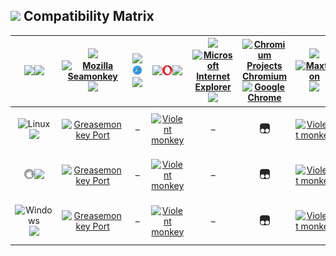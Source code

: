 ## ![](https://raw.githubusercontent.com/Martii/UserScripts/master/res/info16.png) Compatibility Matrix

![][c]![][ch] | ![][ch][![Mozilla Seamonkey][imgsm]][urlsm]![][ch] | ![][ch][![Apple Safari][imgsi]][urlsi]![][ch] | ![][ch][![Opera Software Opera][imgoa]][urloa]![][ch] | ![][ch][![Microsoft Internet Explorer][imgie]][urlie]![][ch] | [![Chromium Projects Chromium][imgcm]][urlcm][![Google Chrome][imgce]][urlce] | ![][ch][![Maxthon][imgmn]][urlmn]![][ch] | ![][ch][![Moonchild Productions Pale Moon][imgpm]][urlpm]![][ch] | ![][ch][![Mozilla Firefox][imgfx]][urlfx]![][ch] | &emsp;&emsp;&emsp;&emsp;&emsp;&emsp;&emsp;&emsp;&emsp;&emsp;&emsp;&emsp;&emsp;&emsp;&emsp;&emsp;&emsp;&emsp;&emsp;&emsp;&emsp;&emsp;&emsp;&emsp;&emsp;&emsp;&emsp;&emsp;&emsp;&emsp;
:-----: | :-----: | :-----: | :-----: | :-----: | :-----: | :-----: | :-----: | :-----: | :-----:
![Linux][imgtux]![][ch]     | [![Greasemonkey Port][imggpsf]][urlgpsf] | &ndash; | [![Violent monkey][imgvmoa]][urlvmop] | &ndash; | [![TamperMonkey][imgtmgo]][urltmgo] | [![Violent monkey][imgvmma]][urlvmma] | [![Greasemonkey "Fork"][imggmgh]][urlgfpm] | [![Greasemonkey][imggmao]][urlgmao][![Greasemonkey prc][imggmsf]][urlgmsf] |
![Macintosh][imgmac]![][ch] | [![Greasemonkey Port][imggpsf]][urlgpsf] | &ndash; | [![Violent monkey][imgvmoa]][urlvmop] | &ndash; | [![TamperMonkey][imgtmgo]][urltmgo] | [![Violent monkey][imgvmma]][urlvmma] | [![Greasemonkey "Fork"][imggmgh]][urlgfpm] |  [![Greasemonkey][imggmao]][urlgmao][![Greasemonkey prc][imggmsf]][urlgmsf] |
![Windows][imgwin]![][ch]   | [![Greasemonkey Port][imggpsf]][urlgpsf] | &ndash; | [![Violent monkey][imgvmoa]][urlvmop] | &ndash; | [![TamperMonkey][imgtmgo]][urltmgo] | [![Violent monkey][imgvmma]][urlvmma] | [![Greasemonkey "Fork"][imggmgh]][urlgfpm] | [![Greasemonkey][imggmao]][urlgmao][![Greasemonkey prc][imggmsf]][urlgmsf] |

[c]: https://raw.githubusercontent.com/Martii/UserScripts/master/res/compatibilityMatrix/clear16.png
[ch]: https://raw.githubusercontent.com/Martii/UserScripts/master/res/compatibilityMatrix/clearhalf16.png
[imgwin]: https://raw.githubusercontent.com/Martii/UserScripts/master/res/compatibilityMatrix/windows16.png "Windows"
[imgtux]: https://raw.githubusercontent.com/Martii/UserScripts/master/res/compatibilityMatrix/linux16.png "Linux"
[imgmac]: https://raw.githubusercontent.com/Martii/UserScripts/master/res/compatibilityMatrix/macintosh16.png "Macintosh"

[imgsm]: https://raw.githubusercontent.com/Martii/UserScripts/master/res/compatibilityMatrix/seamonkey16.png "Mozilla Seamonkey"
[imgsi]: https://raw.githubusercontent.com/Martii/UserScripts/master/res/compatibilityMatrix/safari16.png "Apple Safari"
[imgoa]: https://raw.githubusercontent.com/Martii/UserScripts/master/res/compatibilityMatrix/opera16.png "Opera Software Opera"
[imgie]: https://raw.githubusercontent.com/Martii/UserScripts/master/res/compatibilityMatrix/iexplorer16.png "Microsoft Internet Explorer"
[imgcm]: https://raw.githubusercontent.com/Martii/UserScripts/master/res/compatibilityMatrix/chromium16.png "Chromium Projects Chromium"
[imgce]: https://raw.githubusercontent.com/Martii/UserScripts/master/res/compatibilityMatrix/chrome16.png "Google Chrome"
[imgpm]: https://raw.githubusercontent.com/Martii/UserScripts/master/res/compatibilityMatrix/palemoon16.png "Moonchild Productions Pale Moon"
[imgfx]: https://raw.githubusercontent.com/Martii/UserScripts/master/res/compatibilityMatrix/firefox16.png "Mozilla Firefox"
[imgmn]: https://raw.githubusercontent.com/Martii/UserScripts/master/res/compatibilityMatrix/maxthon16.png "Maxthon Cloud Browser"

[imggpsf]: https://raw.githubusercontent.com/Martii/UserScripts/master/res/compatibilityMatrix/gmport16.png "Greasemonkey Port"
[imgtmgo]: https://raw.githubusercontent.com/Martii/UserScripts/master/res/compatibilityMatrix/tampermonkey16.png "TamperMonkey"
[imgvmma]: https://raw.githubusercontent.com/Martii/UserScripts/master/res/compatibilityMatrix/violentmonkey16.png "Violent monkey"
[imgvmoa]: https://raw.githubusercontent.com/Martii/UserScripts/master/res/compatibilityMatrix/violentmonkey16.png "Violent monkey"
[imggmgh]: https://raw.githubusercontent.com/Martii/UserScripts/master/res/compatibilityMatrix/amogreasemonkey16.png "Greasemonkey Fork on GH"
[imggmao]: https://raw.githubusercontent.com/Martii/UserScripts/master/res/compatibilityMatrix/amogreasemonkey16.png "Greasemonkey on Moz"
[imggmsf]: https://raw.githubusercontent.com/Martii/UserScripts/master/res/compatibilityMatrix/sfgreasemonkey16.png "Greasemonkey on SF"

[urlsm]: http://www.seamonkey-project.org/
[urlsi]: http://www.apple.com/safari/
[urloa]: http://www.opera.com/
[urlie]: http://www.microsoft.com/windows/internet-explorer/
[urlcm]: http://dev.chromium.org/chromium-projects
[urlce]: http://www.google.com/chrome/
[urlmn]: http://www.maxthon.com/
[urlpm]: http://www.palemoon.org/
[urlfx]: https://www.getfirefox.com/

[urlgmsf]: https://sf.net/projects/greasemonkey/files/
[urlgpsf]: https://sf.net/projects/gmport/files/
[urltmgo]: http://chrome.google.com/webstore/detail/dhdgffkkebhmkfjojejmpbldmpobfkfo
[urlvmma]: http://extension.maxthon.com/detail/index.php?view_id=1680
[urlvmop]: http://addons.opera.com/extensions/details/violent-monkey/?hidemessage=1
[urlgfpm]: https://github.com/janekptacijarabaci/greasemonkey/releases
[urlgmao]: https://addons.mozilla.org/firefox/addon/748
